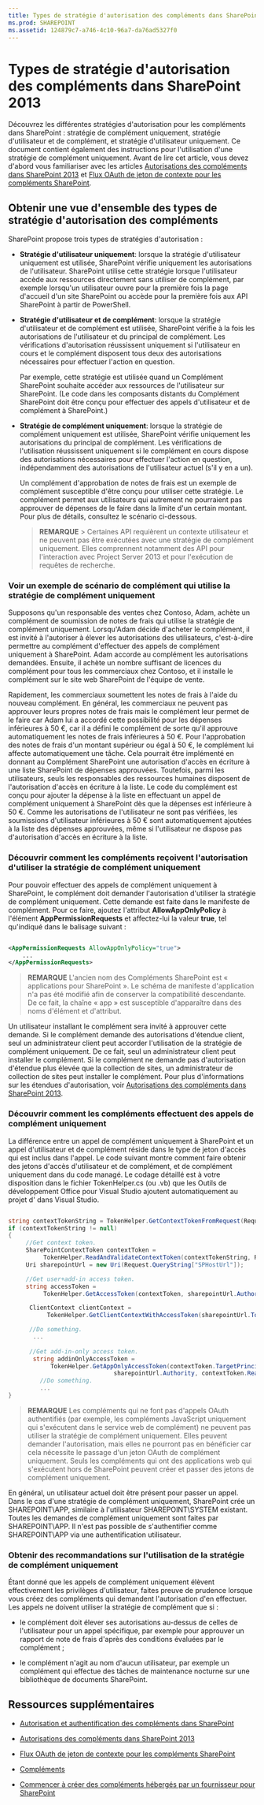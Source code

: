 ```yaml
---
title: Types de stratégie d'autorisation des compléments dans SharePoint 2013
ms.prod: SHAREPOINT
ms.assetid: 124879c7-a746-4c10-96a7-da76ad5327f0
---
```



# Types de stratégie d'autorisation des compléments dans SharePoint 2013
Découvrez les différentes stratégies d'autorisation pour les compléments dans SharePoint : stratégie de complément uniquement, stratégie d'utilisateur et de complément, et stratégie d'utilisateur uniquement. Ce document contient également des instructions pour l'utilisation d'une stratégie de complément uniquement.
Avant de lire cet article, vous devez d'abord vous familiariser avec les articles  [Autorisations des compléments dans SharePoint 2013](add-in-permissions-in-sharepoint-2013.md) et [Flux OAuth de jeton de contexte pour les compléments SharePoint](context-token-oauth-flow-for-sharepoint-add-ins.md).
  
    
    


## Obtenir une vue d'ensemble des types de stratégie d'autorisation des compléments
<a name="Overview"> </a>

SharePoint propose trois types de stratégies d'autorisation :
  
    
    

- **Stratégie d'utilisateur uniquement**: lorsque la stratégie d'utilisateur uniquement est utilisée, SharePoint vérifie uniquement les autorisations de l'utilisateur. SharePoint utilise cette stratégie lorsque l'utilisateur accède aux ressources directement sans utiliser de complément, par exemple lorsqu'un utilisateur ouvre pour la première fois la page d'accueil d'un site SharePoint ou accède pour la première fois aux API SharePoint à partir de PowerShell.
    
    
    
  
- **Stratégie d'utilisateur et de complément**: lorsque la stratégie d'utilisateur et de complément est utilisée, SharePoint vérifie à la fois les autorisations de l'utilisateur et du principal de complément. Les vérifications d'autorisation réussissent uniquement si l'utilisateur en cours et le complément disposent tous deux des autorisations nécessaires pour effectuer l'action en question.
    
    Par exemple, cette stratégie est utilisée quand un Complément SharePoint souhaite accéder aux ressources de l'utilisateur sur SharePoint. (Le code dans les composants distants du Complément SharePoint doit être conçu pour effectuer des appels d'utilisateur et de complément à SharePoint.)
    
    
    
  
- **Stratégie de complément uniquement**: lorsque la stratégie de complément uniquement est utilisée, SharePoint vérifie uniquement les autorisations du principal de complément. Les vérifications de l'utilisation réussissent uniquement si le complément en cours dispose des autorisations nécessaires pour effectuer l'action en question, indépendamment des autorisations de l'utilisateur actuel (s'il y en a un).
    
    Un complément d'approbation de notes de frais est un exemple de complément susceptible d'être conçu pour utiliser cette stratégie. Le complément permet aux utilisateurs qui autrement ne pourraient pas approuver de dépenses de le faire dans la limite d'un certain montant. Pour plus de détails, consultez le scénario ci-dessous. 
    
    
    
    > **REMARQUE**
      > Certaines API requièrent un contexte utilisateur et ne peuvent pas être exécutées avec une stratégie de complément uniquement. Elles comprennent notamment des API pour l'interaction avec Project Server 2013 et pour l'exécution de requêtes de recherche. 

### Voir un exemple de scénario de complément qui utilise la stratégie de complément uniquement
<a name="Scenario"> </a>

Supposons qu'un responsable des ventes chez Contoso, Adam, achète un complément de soumission de notes de frais qui utilise la stratégie de complément uniquement. Lorsqu'Adam décide d'acheter le complément, il est invité à l'autoriser à élever les autorisations des utilisateurs, c'est-à-dire permettre au complément d'effectuer des appels de complément uniquement à SharePoint. Adam accorde au complément les autorisations demandées. Ensuite, il achète un nombre suffisant de licences du complément pour tous les commerciaux chez Contoso, et il installe le complément sur le site web SharePoint de l'équipe de vente.
  
    
    
Rapidement, les commerciaux soumettent les notes de frais à l'aide du nouveau complément. En général, les commerciaux ne peuvent pas approuver leurs propres notes de frais mais le complément leur permet de le faire car Adam lui a accordé cette possibilité pour les dépenses inférieures à 50 €, car il a défini le complément de sorte qu'il approuve automatiquement les notes de frais inférieures à 50 €. Pour l'approbation des notes de frais d'un montant supérieur ou égal à 50 €, le complément lui affecte automatiquement une tâche. Cela pourrait être implémenté en donnant au Complément SharePoint une autorisation d'accès en écriture à une liste SharePoint de dépenses approuvées. Toutefois, parmi les utilisateurs, seuls les responsables des ressources humaines disposent de l'autorisation d'accès en écriture à la liste. Le code du complément est conçu pour ajouter la dépense à la liste en effectuant un appel de complément uniquement à SharePoint dès que la dépenses est inférieure à 50 €. Comme les autorisations de l'utilisateur ne sont pas vérifiées, les soumissions d'utilisateur inférieures à 50 € sont automatiquement ajoutées à la liste des dépenses approuvées, même si l'utilisateur ne dispose pas d'autorisation d'accès en écriture à la liste.
  
    
    

  
    
    

### Découvrir comment les compléments reçoivent l'autorisation d'utiliser la stratégie de complément uniquement
<a name="Approve"> </a>

Pour pouvoir effectuer des appels de complément uniquement à SharePoint, le complément doit demander l'autorisation d'utiliser la stratégie de complément uniquement. Cette demande est faite dans le manifeste de complément. Pour ce faire, ajoutez l'attribut **AllowAppOnlyPolicy** à l'élément **AppPermissionRequests** et affectez-lui la valeur **true**, tel qu'indiqué dans le balisage suivant :
  
    
    
```XML

<AppPermissionRequests AllowAppOnlyPolicy="true">
    ...
</AppPermissionRequests>```


> **REMARQUE**
> L'ancien nom des Compléments SharePoint est « applications pour SharePoint ». Le schéma de manifeste d'application n'a pas été modifié afin de conserver la compatibilité descendante. De ce fait, la chaîne « app » est susceptible d'apparaître dans des noms d'élément et d'attribut. 
  
    
    

Un utilisateur installant le complément sera invité à approuver cette demande. Si le complément demande des autorisations d'étendue client, seul un administrateur client peut accorder l'utilisation de la stratégie de complément uniquement. De ce fait, seul un administrateur client peut installer le complément. Si le complément ne demande pas d'autorisation d'étendue plus élevée que la collection de sites, un administrateur de collection de sites peut installer le complément. Pour plus d'informations sur les étendues d'autorisation, voir  [Autorisations des compléments dans SharePoint 2013](add-in-permissions-in-sharepoint-2013.md).
  
    
    

### Découvrir comment les compléments effectuent des appels de complément uniquement
<a name="AppOnlyCalls"> </a>

La différence entre un appel de complément uniquement à SharePoint et un appel d'utilisateur et de complément réside dans le type de jeton d'accès qui est inclus dans l'appel. Le code suivant montre comment faire obtenir des jetons d'accès d'utilisateur et de complément, et de complément uniquement dans du code managé. Le codage détaillé est à votre disposition dans le fichier TokenHelper.cs (ou .vb) que les Outils de développement Office pour Visual Studio ajoutent automatiquement au projet d' dans Visual Studio.
  
    
    
```cs

string contextTokenString = TokenHelper.GetContextTokenFromRequest(Request);
if (contextTokenString != null)
{
     //Get context token.
     SharePointContextToken contextToken =
          TokenHelper.ReadAndValidateContextToken(contextTokenString, Request.Url.Authority);
     Uri sharepointUrl = new Uri(Request.QueryString["SPHostUrl"]);

     //Get user+add-in access token.
     string accessToken =
          TokenHelper.GetAccessToken(contextToken, sharepointUrl.Authority).AccessToken;

      ClientContext clientContext =
           TokenHelper.GetClientContextWithAccessToken(sharepointUrl.ToString(), accessToken);

      //Do something. 
       ...
    
      //Get add-in-only access token.
       string addinOnlyAccessToken = 
            TokenHelper.GetAppOnlyAccessToken(contextToken.TargetPrincipalName, 
                              sharepointUrl.Authority, contextToken.Realm).AccessToken;
         //Do something.
         ...
}```


> **REMARQUE**
> Les compléments qui ne font pas d'appels OAuth authentifiés (par exemple, les compléments JavaScript uniquement qui s'exécutent dans le service web de complément) ne peuvent pas utiliser la stratégie de complément uniquement. Elles peuvent demander l'autorisation, mais elles ne pourront pas en bénéficier car cela nécessite le passage d'un jeton OAuth de complément uniquement. Seuls les compléments qui ont des applications web qui s'exécutent hors de SharePoint peuvent créer et passer des jetons de complément uniquement. 
  
    
    

En général, un utilisateur actuel doit être présent pour passer un appel. Dans le cas d'une stratégie de complément uniquement, SharePoint crée un SHAREPOINT\\APP, similaire à l'utilisateur SHAREPOINT\\SYSTEM existant. Toutes les demandes de complément uniquement sont faites par SHAREPOINT\\APP. Il n'est pas possible de s'authentifier comme SHAREPOINT\\APP via une authentification utilisateur.
  
    
    

### Obtenir des recommandations sur l'utilisation de la stratégie de complément uniquement
<a name="GuidelinesFor"> </a>

Étant donné que les appels de complément uniquement élèvent effectivement les privilèges d'utilisateur, faites preuve de prudence lorsque vous créez des compléments qui demandent l'autorisation d'en effectuer. Les appels ne doivent utiliser la stratégie de complément que si :
  
    
    

- le complément doit élever ses autorisations au-dessus de celles de l'utilisateur pour un appel spécifique, par exemple pour approuver un rapport de note de frais d'après des conditions évaluées par le complément ;
    
  
- le complément n'agit au nom d'aucun utilisateur, par exemple un complément qui effectue des tâches de maintenance nocturne sur une bibliothèque de documents SharePoint.
    
  

## Ressources supplémentaires
<a name="AR"> </a>


-  [Autorisation et authentification des compléments dans SharePoint](authorization-and-authentication-of-sharepoint-add-ins.md)
    
  
-  [Autorisations des compléments dans SharePoint 2013](add-in-permissions-in-sharepoint-2013.md)
    
  
-  [Flux OAuth de jeton de contexte pour les compléments SharePoint](context-token-oauth-flow-for-sharepoint-add-ins.md)
    
  
-  [Compléments](sharepoint-add-ins.md)
    
  
-  [Commencer à créer des compléments hébergés par un fournisseur pour SharePoint](get-started-creating-provider-hosted-sharepoint-add-ins.md)
    
  

